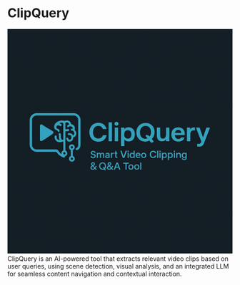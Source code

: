 # ClipQuery

![ClipQuery](clipquery_logo.jpeg)
ClipQuery is an AI-powered tool that extracts relevant video clips based on user queries, using scene detection, visual analysis, and an integrated LLM for seamless content navigation and contextual interaction.
